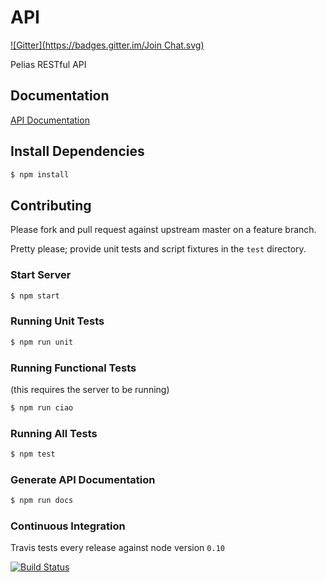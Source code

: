 # API
[![Gitter](https://badges.gitter.im/Join Chat.svg)](https://gitter.im/pelias/api?utm_source=badge&utm_medium=badge&utm_campaign=pr-badge&utm_content=badge)

Pelias RESTful API

## Documentation

[API Documentation](https://github.com/pelias/api/tree/master/docs)

## Install Dependencies

```bash
$ npm install
```

## Contributing

Please fork and pull request against upstream master on a feature branch.

Pretty please; provide unit tests and script fixtures in the `test` directory.

### Start Server

```bash
$ npm start
```

### Running Unit Tests

```bash
$ npm run unit
```

### Running Functional Tests
(this requires the server to be running)

```bash
$ npm run ciao
```

### Running All Tests

```bash
$ npm test
```

### Generate API Documentation

```bash
$ npm run docs
```

### Continuous Integration

Travis tests every release against node version `0.10`

[![Build Status](https://travis-ci.org/pelias/api.png?branch=master)](https://travis-ci.org/pelias/api)